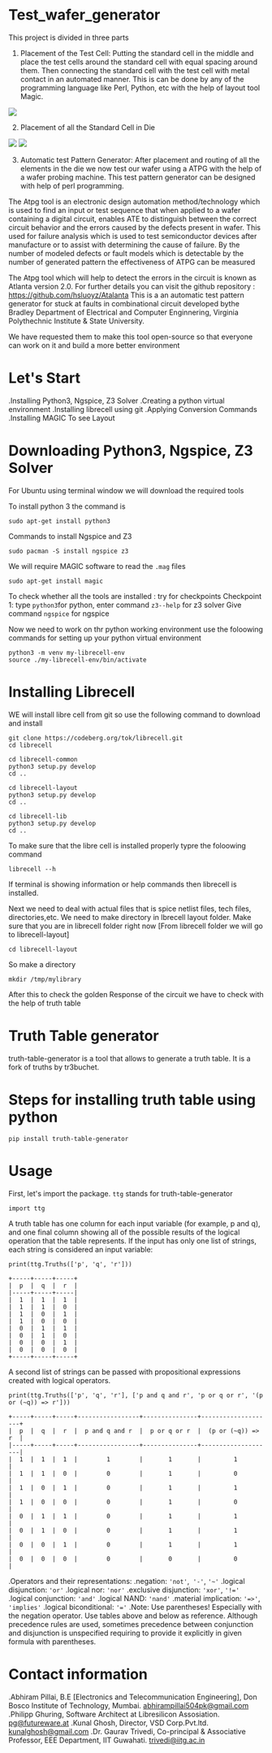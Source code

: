 # Test_wafer_generator
  This project is divided in three parts
1.	Placement of the Test Cell: Putting the standard cell in the middle and place the test cells around the standard cell with equal spacing around them. Then connecting the standard cell with the test cell with metal contact in an automated manner. This is can be done by any of the programming language like Perl, Python, etc with the help of layout tool Magic.
<img src= "https://github.com/Abhiram504/Test_wafer_generator/blob/master/WhatsApp%20Image%202020-06-15%20at%208.53.14%20PM.jpeg?raw=true">

2.	 Placement of all the Standard Cell in Die
<img src="https://github.com/Abhiram504/Test_wafer_generator/blob/master/WhatsApp%20Image%202020-06-15%20at%208.45.23%20PM.jpeg?raw=true">

<img src="https://github.com/Abhiram504/Test_wafer_generator/blob/master/WhatsApp%20Image%202020-06-15%20at%208.47.15%20PM.jpeg?raw=true">

3.	Automatic test Pattern Generator: After placement and routing of all the  elements in the die we now test our wafer using a ATPG with the help of a wafer probing machine. This test pattern generator can be designed with help of perl programming.

The Atpg tool is an electronic design automation method/technology which is used to find an input or test sequence that when applied to a wafer containing a digital circuit, enables ATE to distinguish between the correct circuit behavior and the errors caused by the defects present in wafer. This used for failure analysis which is used to test semiconductor devices after manufacture or to assist with determining the cause of failure. By the number of modeled defects or fault models which is detectable by the number of generated pattern the effectiveness of ATPG can be measured 

The Atpg tool which will help to detect the errors in the circuit is known as Atlanta version 2.0. For further details you can visit the github repository : https://github.com/hsluoyz/Atalanta
This is a an automatic test pattern generator for stuck at faults in combinational circuit developed bythe Bradley Department of Electrical and Computer Enginnering, Virginia Polythechnic Institute & State University. 

We have requested them to make this tool open-source so that everyone can work on it and build a more better environment

# Let's Start
.Installing Python3, Ngspice, Z3 Solver
.Creating a python virtual environment
.Installing librecell using git
.Applying Conversion Commands
.Installing MAGIC To see Layout

# Downloading Python3, Ngspice, Z3 Solver
For Ubuntu using terminal window we will download the required tools 

To install python 3 the command is 
```
sudo apt-get install python3
```
Commands to install Ngspice and Z3
```
sudo pacman -S install ngspice z3
```
We will require MAGIC software to read the ```.mag``` files
```
sudo apt-get install magic
```
To check whether all the tools are installed : try for checkpoints
Checkpoint 1: type ```python3```for python, enter command ```z3--help``` for z3 solver Give command ```ngspice``` for ngspice

Now we need to work on thr python working environment
use the foloowing commands for setting up your python virtual environment
```
python3 -m venv my-librecell-env
source ./my-librecell-env/bin/activate
```
# Installing Librecell
WE will install libre cell from git so use the following command to download and install
```
git clone https://codeberg.org/tok/librecell.git
cd librecell
```
```
cd librecell-common
python3 setup.py develop
cd ..
```
```
cd librecell-layout
python3 setup.py develop
cd ..
```
```
cd librecell-lib
python3 setup.py develop
cd ..
```
To make sure that the libre cell is installed properly typre the foloowing command
```
librecell --h
```
If terminal is showing information or help commands then librecell is installed.

Next we need to deal with actual files that is spice netlist files, tech files, directories,etc. We need to make directory in lbrecell layout folder. Make sure that you are in librecell folder right now [From librecell folder we will go to librecell-layout]
```
cd librecell-layout
```
So make a directory
```
mkdir /tmp/mylibrary
```

After this to check the golden Response of the circuit we have to check with the help of truth table

# Truth Table generator

truth-table-generator is a tool that allows to generate a truth table. It is a fork of truths by tr3buchet.

# Steps for installing truth table using python
```
pip install truth-table-generator
```
# Usage

First, let's import the package. ```ttg``` stands for truth-table-generator
```
import ttg 
```
A truth table has one column for each input variable (for example, p and q), and one final column showing all of the possible results of the logical operation that the table represents. If the input has only one list of strings, each string is considered an input variable:
```
print(ttg.Truths(['p', 'q', 'r']))
```
```
+-----+-----+-----+
|  p  |  q  |  r  |
|-----+-----+-----|
|  1  |  1  |  1  |
|  1  |  1  |  0  |
|  1  |  0  |  1  |
|  1  |  0  |  0  |
|  0  |  1  |  1  |
|  0  |  1  |  0  |
|  0  |  0  |  1  |
|  0  |  0  |  0  |
+-----+-----+-----+
```
A second list of strings can be passed with propositional expressions created with logical operators.
```
print(ttg.Truths(['p', 'q', 'r'], ['p and q and r', 'p or q or r', '(p or (~q)) => r']))
```
```
+-----+-----+-----+-----------------+---------------+--------------------+
|  p  |  q  |  r  |  p and q and r  |  p or q or r  |  (p or (~q)) => r  |
|-----+-----+-----+-----------------+---------------+--------------------|
|  1  |  1  |  1  |        1        |       1       |         1          |
|  1  |  1  |  0  |        0        |       1       |         0          |
|  1  |  0  |  1  |        0        |       1       |         1          |
|  1  |  0  |  0  |        0        |       1       |         0          |
|  0  |  1  |  1  |        0        |       1       |         1          |
|  0  |  1  |  0  |        0        |       1       |         1          |
|  0  |  0  |  1  |        0        |       1       |         1          |
|  0  |  0  |  0  |        0        |       0       |         0          |
```
.Operators and their representations:
.negation: ```'not'```,``` '-'```, ```'~'```
.logical disjunction: ```'or'```
.logical nor: ```'nor'```
.exclusive disjunction: ```'xor'```, ```'!='```
.logical conjunction: ```'and'```
.logical NAND: ```'nand'```
.material implication: ```'=>'```, ```'implies'```
.logical biconditional: ```'='```
.Note: Use parentheses! Especially with the negation operator. Use tables above and below as reference. Although precedence rules are used, sometimes precedence between conjunction and disjunction is unspecified requiring to provide it explicitly in given formula with parentheses.

# Contact information
.Abhiram Pillai, B.E [Electronics and Telecommunication Engineering], Don Bosco Institute of Technology, Mumbai.
abhirampillai504pk@gmail.com
.Philipp Ghuring, Software Architect at Libresilicon Assosiation. pg@futureware.at
.Kunal Ghosh, Director, VSD Corp.Pvt.ltd. kunalghosh@gmail.com
.Dr. Gaurav Trivedi, Co-principal & Associative Professor, EEE Department, IIT Guwahati. trivedi@iitg.ac.in

